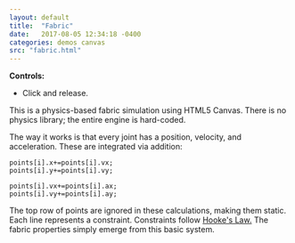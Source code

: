 ```yaml
---
layout: default
title:  "Fabric"
date:   2017-08-05 12:34:18 -0400
categories: demos canvas
src: "fabric.html"
---
```


**Controls:**

- Click and release.

This is a physics-based fabric simulation using HTML5 Canvas. There is no physics library; the entire engine is hard-coded.

The way it works is that every joint has a position, velocity, and acceleration. These are integrated via addition:

```
points[i].x+=points[i].vx;
points[i].y+=points[i].vy;

points[i].vx+=points[i].ax;
points[i].vy+=points[i].ay;
```

The top row of points are ignored in these calculations, making them static. Each line represents a constraint. Constraints follow [Hooke's Law.](https://en.wikipedia.org/wiki/Hooke%27s_law) The fabric properties simply emerge from this basic system.